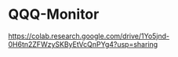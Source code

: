 # QQQ-Monitor
https://colab.research.google.com/drive/1Yo5jnd-0H6tn2ZFWzySKByEtVcQnPYg4?usp=sharing

